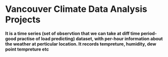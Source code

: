 # Vancouver Climate Data Analysis Projects
**It is a time series (set of observtion that we can take at diff time period- good practise of load predicting) dataset, with per-hour information about the weather at perticular location. It records tempreture, humidity, dew point tempreture etc** 
